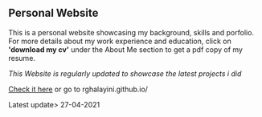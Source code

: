 ## Personal Website

This is a personal website showcasing my background, skills and porfolio. For more details about my 
work experience and education, click on **'download my cv'** under the About Me section to get a pdf copy of my resume.

_This Website is regularly updated to showcase the latest projects i did_

[Check it here](https://rghalayini.github.io) or go to rghalayini.github.io/

Latest update> 27-04-2021
